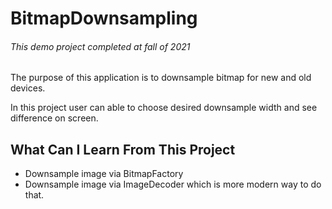 # BitmapDownsampling


###### This demo project completed at fall of 2021


The purpose of this application is to downsample bitmap for new and old devices.

In this project user can able to choose desired downsample width and see difference on screen.





## What Can I Learn From This Project

- Downsample image via BitmapFactory
- Downsample image via ImageDecoder which is more modern way to do that.
